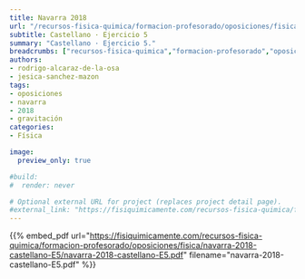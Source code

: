 ```yaml
---
title: Navarra 2018
url: "/recursos-fisica-quimica/formacion-profesorado/oposiciones/fisica/navarra-2018-castellano-E5"
subtitle: Castellano · Ejercicio 5
summary: "Castellano · Ejercicio 5."
breadcrumbs: ["recursos-fisica-quimica","formacion-profesorado","oposiciones","fisica"]
authors:
- rodrigo-alcaraz-de-la-osa
- jesica-sanchez-mazon
tags:
- oposiciones
- navarra
- 2018
- gravitación
categories:
- Física

image:
  preview_only: true

#build:
#  render: never

# Optional external URL for project (replaces project detail page).
#external_link: "https://fisiquimicamente.com/recursos-fisica-quimica/formacion-profesorado/oposiciones/fisica/galicia-2019-ob-e6/galicia-2019-ob-e6.pdf"
---
```


{{% embed_pdf url="https://fisiquimicamente.com/recursos-fisica-quimica/formacion-profesorado/oposiciones/fisica/navarra-2018-castellano-E5/navarra-2018-castellano-E5.pdf" filename="navarra-2018-castellano-E5.pdf" %}}